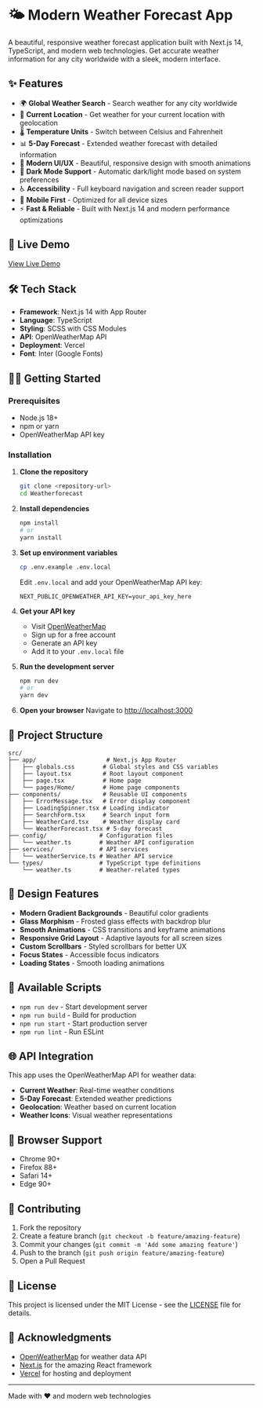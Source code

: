 # 🌤️ Modern Weather Forecast App

A beautiful, responsive weather forecast application built with Next.js 14, TypeScript, and modern web technologies. Get accurate weather information for any city worldwide with a sleek, modern interface.

## ✨ Features

- 🌍 **Global Weather Search** - Search weather for any city worldwide
- 📍 **Current Location** - Get weather for your current location with geolocation
- 🌡️ **Temperature Units** - Switch between Celsius and Fahrenheit
- 📊 **5-Day Forecast** - Extended weather forecast with detailed information
- 🎨 **Modern UI/UX** - Beautiful, responsive design with smooth animations
- 🌙 **Dark Mode Support** - Automatic dark/light mode based on system preferences
- ♿ **Accessibility** - Full keyboard navigation and screen reader support
- 📱 **Mobile First** - Optimized for all device sizes
- ⚡ **Fast & Reliable** - Built with Next.js 14 and modern performance optimizations

## 🚀 Live Demo

[View Live Demo](https://weatherforecast-azure.vercel.app/)

## 🛠️ Tech Stack

- **Framework**: Next.js 14 with App Router
- **Language**: TypeScript
- **Styling**: SCSS with CSS Modules
- **API**: OpenWeatherMap API
- **Deployment**: Vercel
- **Font**: Inter (Google Fonts)

## 🏃‍♂️ Getting Started

### Prerequisites

- Node.js 18+ 
- npm or yarn
- OpenWeatherMap API key

### Installation

1. **Clone the repository**
   ```bash
   git clone <repository-url>
   cd Weatherforecast
   ```

2. **Install dependencies**
   ```bash
   npm install
   # or
   yarn install
   ```

3. **Set up environment variables**
   ```bash
   cp .env.example .env.local
   ```
   
   Edit `.env.local` and add your OpenWeatherMap API key:
   ```env
   NEXT_PUBLIC_OPENWEATHER_API_KEY=your_api_key_here
   ```

4. **Get your API key**
   - Visit [OpenWeatherMap](https://openweathermap.org/api)
   - Sign up for a free account
   - Generate an API key
   - Add it to your `.env.local` file

5. **Run the development server**
   ```bash
   npm run dev
   # or
   yarn dev
   ```

6. **Open your browser**
   Navigate to [http://localhost:3000](http://localhost:3000)

## 📁 Project Structure

```
src/
├── app/                    # Next.js App Router
│   ├── globals.css        # Global styles and CSS variables
│   ├── layout.tsx         # Root layout component
│   ├── page.tsx           # Home page
│   └── pages/Home/        # Home page components
├── components/            # Reusable UI components
│   ├── ErrorMessage.tsx   # Error display component
│   ├── LoadingSpinner.tsx # Loading indicator
│   ├── SearchForm.tsx     # Search input form
│   ├── WeatherCard.tsx    # Weather display card
│   └── WeatherForecast.tsx # 5-day forecast
├── config/               # Configuration files
│   └── weather.ts        # Weather API configuration
├── services/             # API services
│   └── weatherService.ts # Weather API service
└── types/                # TypeScript type definitions
    └── weather.ts        # Weather-related types
```

## 🎨 Design Features

- **Modern Gradient Backgrounds** - Beautiful color gradients
- **Glass Morphism** - Frosted glass effects with backdrop blur
- **Smooth Animations** - CSS transitions and keyframe animations
- **Responsive Grid Layout** - Adaptive layouts for all screen sizes
- **Custom Scrollbars** - Styled scrollbars for better UX
- **Focus States** - Accessible focus indicators
- **Loading States** - Smooth loading animations

## 🔧 Available Scripts

- `npm run dev` - Start development server
- `npm run build` - Build for production
- `npm run start` - Start production server
- `npm run lint` - Run ESLint

## 🌐 API Integration

This app uses the OpenWeatherMap API for weather data:

- **Current Weather**: Real-time weather conditions
- **5-Day Forecast**: Extended weather predictions
- **Geolocation**: Weather based on current location
- **Weather Icons**: Visual weather representations

## 📱 Browser Support

- Chrome 90+
- Firefox 88+
- Safari 14+
- Edge 90+

## 🤝 Contributing

1. Fork the repository
2. Create a feature branch (`git checkout -b feature/amazing-feature`)
3. Commit your changes (`git commit -m 'Add some amazing feature'`)
4. Push to the branch (`git push origin feature/amazing-feature`)
5. Open a Pull Request

## 📄 License

This project is licensed under the MIT License - see the [LICENSE](LICENSE) file for details.

## 🙏 Acknowledgments

- [OpenWeatherMap](https://openweathermap.org/) for weather data API
- [Next.js](https://nextjs.org/) for the amazing React framework
- [Vercel](https://vercel.com/) for hosting and deployment

---

Made with ❤️ and modern web technologies
